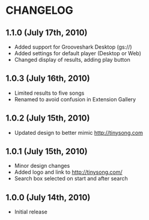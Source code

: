 # CHANGELOG

## 1.1.0 (July 17th, 2010)

* Added support for Grooveshark Desktop (gs://)
* Added settings for default player (Desktop or Web)
* Changed display of results, adding play button


## 1.0.3 (July 16th, 2010)

* Limited results to five songs
* Renamed to avoid confusion in Extension Gallery


## 1.0.2 (July 15th, 2010)

* Updated design to better mimic http://tinysong.com


## 1.0.1 (July 15th, 2010)

* Minor design changes
* Added logo and link to http://tinysong.com/
* Search box selected on start and after search


## 1.0.0 (July 14th, 2010)

* Initial release
